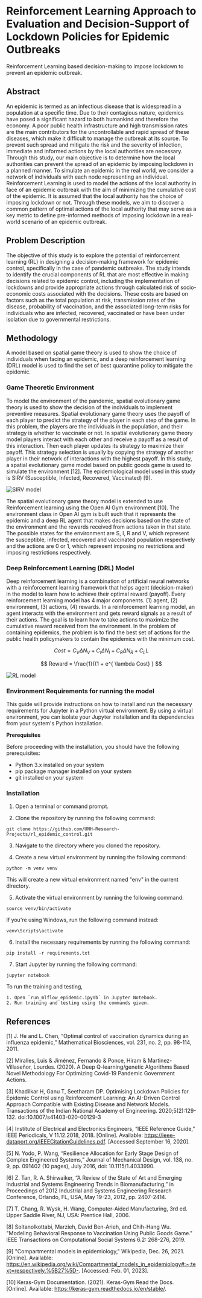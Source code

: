 # Reinforcement Learning Approach to Evaluation and Decision-Support of Lockdown Policies for Epidemic Outbreaks 

Reinforcement Learning based decision-making to impose lockdown to prevent an epidemic outbreak.

## Abstract

An epidemic is termed as an infectious disease that is widespread in a population at a specific time. Due to their contagious nature, epidemics have posed a significant hazard to both humankind and therefore the economy. A poor public health infrastructure and high transmission rates are the main contributors for the uncontrollable and rapid spread of these diseases, which make it difficult to manage the outbreak at its source. To prevent such spread and mitigate the risk and the severity of infection, immediate and informed actions by the local authorities are necessary. Through this study, our main objective is to determine how the local authorities can prevent the spread of an epidemic by imposing lockdown in a planned manner. To simulate an epidemic in the real world, we consider a network of individuals with each node representing an individual. Reinforcement Learning is used to model the actions of the local authority in face of an epidemic outbreak with the aim of minimizing the cumulative cost of the epidemic. It is assumed that the local authority has the choice of imposing lockdown or not. Through these models, we aim to discover a common pattern of optimal actions of the local authority that may serve as a key metric to define pre-informed methods of imposing lockdown in a real-world scenario of an epidemic outbreak.  

## Problem Description 

The objective of this study is to explore the potential of reinforcement learning (RL) in designing a decision-making framework for epidemic control, specifically in the case of pandemic outbreaks. The study intends to identify the crucial components of RL that are most effective in making decisions related to epidemic control, including the implementation of lockdowns and provide appropriate actions through calculated risk of socio-economic costs associated with the decisions. These costs are based on factors such as the total population at risk, transmission rates of the disease, probability of vaccination, and the associated long-term risks for individuals who are infected, recovered, vaccinated or have been under isolation due to governmental restrictions. 

## Methodology 

A model based on spatial game theory is used to show the choice of individuals when facing an epidemic, and a deep reinforcement learning (DRL) model is used to find the set of best quarantine policy to mitigate the epidemic.  

### Game Theoretic Environment  

To model the environment of the pandemic, spatial evolutionary game theory is used to show the decision of the individuals to implement preventive measures. Spatial evolutionary game theory uses the payoff of each player to predict the strategy of the player in each step of the game. In this problem, the players are the individuals in the population, and their strategy is whether to vaccinate or not. In spatial evolutionary game theory model players interact with each other and receive a payoff as a result of this interaction. Then each player updates its strategy to maximize their payoff. This strategy selection is usually by copying the strategy of another player in their network of interactions with the highest payoff. In this study, a spatial evolutionary game model based on public goods game is used to simulate the environment [12]. The epidemiological model used in this study is SIRV (Susceptible, Infected, Recovered, Vaccinated) [9]. 

![SIRV model](images/sirv_model.png)

The spatial evolutionary game theory model is extended to use Reinforcement learning using the Open AI Gym environment [10]. The environment class in Open AI gym is built such that it represents the epidemic and a deep RL agent that makes decisions based on the state of the environment and the rewards received from actions taken in that state. The possible states for the environment are S, I, R and V, which represent the susceptible, infected, recovered and vaccinated population respectively and the actions are 0 or 1, which represent imposing no restrictions and imposing restrictions respectively. 

### Deep Reinforcement Learning (DRL) Model  

Deep reinforcement learning is a combination of artificial neural networks with a reinforcement learning framework that helps agent (decision-maker) in the model to learn how to achieve their optimal reward (payoff). Every reinforcement learning model has 4 major components. (1) agent, (2) environment, (3) actions, (4) rewards. In a reinforcement learning model, an agent interacts with the environment and gets reward signals as a result of their actions. The goal is to learn how to take actions to maximize the cumulative reward received from the environment. In the problem of containing epidemics, the problem is to find the best set of actions for the public health policymakers to contain the epidemics with the minimum cost.

$$ Cost = C_{V}  \Delta N_{V} + C_{I}  \Delta N_{I} + C_{R}  \Delta N_{R} + C_{L} L $$

$$ Reward =  \frac{1}{(1 +  e^{ \lambda Cost} } $$

![RL model](images/rl_model.png)

### Environment Requirements for running the model

This guide will provide instructions on how to install and run the necessary requirements for Jupyter in a Python virtual environment. By using a virtual environment, you can isolate your Jupyter installation and its dependencies from your system's Python installation.

**Prerequisites**

Before proceeding with the installation, you should have the following prerequisites:

- Python 3.x installed on your system
- pip package manager installed on your system
- git installed on your system

### Installation

1. Open a terminal or command prompt.

2. Clone the repository by running the following command:

```git clone https://github.com/UNH-Research-Projects/rl_epidemic_control.git```

3. Navigate to the directory where you cloned the repository.

4. Create a new virtual environment by running the following command:

```python -m venv venv```

This will create a new virtual environment named "env" in the current directory.

5. Activate the virtual environment by running the following command:

```source venv/bin/activate```

If you're using Windows, run the following command instead:

```venv\Scripts\activate```

6. Install the necessary requirements by running the following command:

```pip install -r requirements.txt```

7. Start Jupyter by running the following command:

```jupyter notebook```

To run the training and testing, 

    1. Open `run_mlflow_epidemic.ipynb` in Jupyter Notebook.
    2. Run training and testing using the commands given.

## References

[1] J. He and L. Chen, “Optimal control of vaccination dynamics during an influenza epidemic,” Mathematical Biosciences, vol. 231, no. 2, pp. 98-114, 2011. 

[2] Miralles, Luis & Jiménez, Fernando & Ponce, Hiram & Martinez-Villaseñor, Lourdes. (2020). A Deep Q-learning/genetic Algorithms Based Novel Methodology For Optimizing Covid-19 Pandemic Government Actions. 

[3] Khadilkar H, Ganu T, Seetharam DP. Optimising Lockdown Policies for Epidemic Control using Reinforcement Learning: An AI-Driven Control Approach Compatible with Existing Disease and Network Models. Transactions of the Indian National Academy of Engineering. 2020;5(2):129-132. doi:10.1007/s41403-020-00129-3  

[4] Institute of Electrical and Electronics Engineers, “IEEE Reference Guide,” IEEE Periodicals, V 11.12.2018, 2018. [Online]. Available: https://ieee-dataport.org/IEEECitationGuidelines.pdf. [Accessed September 16, 2020].  

[5] N. Yodo, P. Wang, “Resilience Allocation for Early Stage Design of Complex Engineered Systems,” Journal of Mechanical Design, vol. 138, no. 9, pp. 091402 (10 pages), July 2016, doi: 10.1115/1.4033990.  

[6] Z. Tan, R. A. Shirwaiker, “A Review of the State of Art and Emerging Industrial and Systems Engineering Trends in Biomanufacturing,” in Proceedings of 2012 Industrial and Systems Engineering Research Conference, Orlando, FL, USA, May 19-23, 2012, pp. 2407-2414.   

[7] T. Chang, R. Wysk, H. Wang, Computer-Aided Manufacturing, 3rd ed. Upper Saddle River, NJ, USA: Prentice Hall, 2006.   

[8] Soltanolkottabi, Marzieh, David Ben-Arieh, and Chih-Hang Wu. "Modeling Behavioral Response to Vaccination Using Public Goods Game." IEEE Transactions on Computational Social Systems 6.2: 268-276, 2019. 

[9] "Compartmental models in epidemiology," Wikipedia, Dec. 26, 2021. [Online]. Available: https://en.wikipedia.org/wiki/Compartmental_models_in_epidemiology#:~:text=respectively.%5B27%5D-. [Accessed: Feb. 01, 2023]. 

[10] Keras-Gym Documentation. (2021). Keras-Gym Read the Docs. [Online]. Available: https://keras-gym.readthedocs.io/en/stable/.  
 